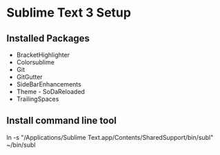 # Sublime Text 3 Setup

## Installed Packages

* BracketHighlighter
* Colorsublime
* Git
* GitGutter
* SideBarEnhancements
* Theme - SoDaReloaded
* TrailingSpaces

## Install command line tool

  ln -s "/Applications/Sublime Text.app/Contents/SharedSupport/bin/subl" ~/bin/subl
